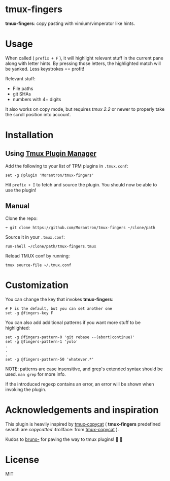 # tmux-fingers

**tmux-fingers**: copy pasting with vimium/vimperator like hints.

# Usage

When called ( `prefix + F` ), it will highlight relevant stuff in the current
pane along with letter hints. By pressing those letters, the highlighted match
will be yanked. Less keystrokes == profit!

Relevant stuff:

* File paths
* git SHAs
* numbers with 4+ digits

It also works on copy mode, but requires *tmux 2.2* or newer to properly take
the scroll position into account.

# Installation

## Using [Tmux Plugin Manager](https://github.com/tmux-plugins/tpm)

Add the following to your list of TPM plugins in `.tmux.conf`:

```
set -g @plugin 'Morantron/tmux-fingers'
```

Hit `prefix + I` to fetch and source the plugin. You should now be able to use
the plugin!

## Manual

Clone the repo:

```
➜ git clone https://github.com/Morantron/tmux-fingers ~/clone/path
```

Source it in your `.tmux.conf`:

```
run-shell ~/clone/path/tmux-fingers.tmux
```

Reload TMUX conf by running:

```
tmux source-file ~/.tmux.conf
```

# Customization

You can change the key that invokes **tmux-fingers**:

```
# F is the default, but you can set another one
set -g @fingers-key F
```

You can also add additional patterns if you want more stuff to be highlighted:

```
set -g @fingers-pattern-0 'git rebase --(abort|continue)'
set -g @fingers-pattern-1 'yolo'
.
.
.
set -g @fingers-pattern-50 'whatever.*'
```

NOTE: patterns are case insensitive, and grep's extended syntax should be used.
`man grep` for more info.

If the introduced regexp contains an error, an error will be shown when
invoking the plugin.

# Acknowledgements and inspiration

This plugin is heavily inspired by
[tmux-copycat](https://github.com/tmux-plugins/tmux-copycat) ( **tmux-fingers**
predefined search are *copycatted* :trollface: from
[tmux-copycat](https://github.com/tmux-plugins/tmux-copycat) ).

Kudos to [bruno-](https://github.com/bruno-) for paving the way to tmux
plugins! :clap: :clap:

# License

MIT
